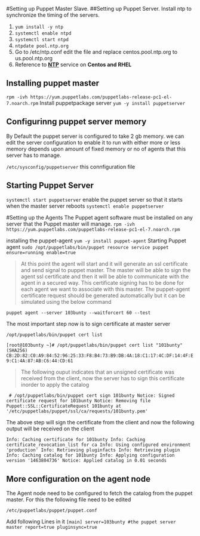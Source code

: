 #Setting up Puppet Master Slave.
##Setting up Puppet Server. 
Install ntp to synchronize the timing of the servers. 

1. `yum install -y ntp`
2. `systemctl enable ntpd`
3. `systemctl start ntpd`
2. `ntpdate pool.ntp.org`
3. Go to /etc/ntp.conf edit the file and replace centos.pool.ntp.org to us.pool.ntp.org
4. Reference to [**NTP**](https://www.certdepot.net/rhel7-set-ntp-service/) service on **Centos and RHEL**
 
## Installing puppet master
`rpm -ivh https://yum.puppetlabs.com/puppetlabs-release-pc1-el-7.noarch.rpm`
Install puppetpackage server
`yum -y install puppetserver`
## Configurinng puppet server memory
By Default the puppet server is configured to take 2 gb memory. we can edit the server configuration to enable it to run with either more or less memory depends upon amount of fixed memory or no of agents that this server has to manage. 

`/etc/sysconfig/puppetserver` this connfiguration file 

## Starting Puppet Server

`systemctl start puppetserver`
enable the puppet server so that it starts when the master server reboots
`systemctl enable puppetserver`

#Setting up the Agents
The Puppet agent software must be installed on any server that the Puppet master will manage.
`rpm -ivh https://yum.puppetlabs.com/puppetlabs-release-pc1-el-7.noarch.rpm`

installing the puppet-agent
`yum -y install puppet-agent`
Starting Puppet agent
`sudo /opt/puppetlabs/bin/puppet resource service puppet ensure=running enable=true`
>At this point the agent will start and it will generate an ssl certificate and send signal to puppet master. The master will be able to sign the agent ssl certificate and then it will be able to communicate with the agent in a secured way. This certificate signing has to be done for each agent we want to associate with this master. 
The puppet-agent certificate request should be generated automatically but it can be simulated using the below command

`puppet agent --server 103bunty --waitforcert 60 --test`

The most important step now is to sign certificate at master server

`/opt/puppetlabs/bin/puppet cert list`

`[root@103bunty ~]# /opt/puppetlabs/bin/puppet cert list
  "101bunty" (SHA256) CB:2D:82:C0:A9:84:52:96:25:33:F8:B4:73:B9:DB:4A:18:C1:17:4C:DF:14:4F:E9:C1:4A:87:AB:C6:44:CD:61`
 
 >The following ouput indicates that an unsigned certificate was received from the client, now the server has to sign this certificate inorder to apply the catalog
 
` # /opt/puppetlabs/bin/puppet cert sign 101bunty
Notice: Signed certificate request for 101bunty
Notice: Removing file Puppet::SSL::CertificateRequest 101bunty at '/etc/puppetlabs/puppet/ssl/ca/requests/101bunty.pem'`

The above step will sign the certificate from the client and now the following output will be received on the client

`Info: Caching certificate for 101bunty
Info: Caching certificate_revocation_list for ca
Info: Using configured environment 'production'
Info: Retrieving pluginfacts
Info: Retrieving plugin
Info: Caching catalog for 101bunty
Info: Applying configuration version '1463804736'
Notice: Applied catalog in 0.01 seconds`

## More configuration on the agent node
The Agent node need to be configured to fetch the catalog from the puppet master. For this the following file need to be edited

`/etc/puppetlabs/puppet/puppet.conf`

Add following Lines in it
`[main]
server=103bunty #the puppet server master
report=true
pluginsync=true
`




